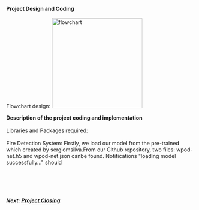 **Project Design and Coding** <br><br>
Flowchart design: <img width="241" alt="flowchart" src="https://user-images.githubusercontent.com/18380990/211846179-9d4614ef-0c9b-4469-abec-23e1cecdd3eb.png">

**Description of the project coding and implementation**<br><br>
Libraries and Packages required:<br><br>
Fire Detection System: Firstly, we load our model from the pre-trained which created by sergiomsilva.From our Github repository, two files: wpod-net.h5 and wpod-net.json canbe found. Notifications "loading model successfully..." should












































<br><br><br>
##### Next: [Project Closing](E-PROJECT_CLOSING.md)
